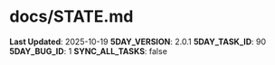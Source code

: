 # docs/STATE.md

**Last Updated**: 2025-10-19
**5DAY_VERSION**: 2.0.1
**5DAY_TASK_ID**: 90
**5DAY_BUG_ID**: 1
**SYNC_ALL_TASKS**: false
